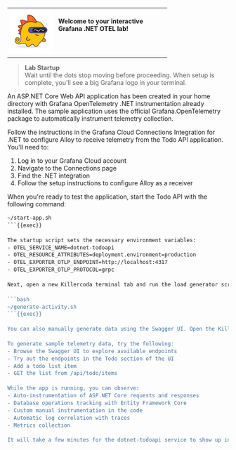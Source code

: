 <table style="border-collapse: collapse; margin-bottom: 8px;">
  <tr>
    <td style="padding: 4px;">
      <img src="./images/grot.png"
           alt="Grot the Grafana Dino"
           style="float: left; max-width: 100px; margin: 0 12px 4px 0;" />
      <span style="display: inline-block; height: 0px;"></span><br />
      <strong>Welcome to your interactive Grafana .NET OTEL lab!</strong>
    </td>
  </tr>
</table>

> **Lab Startup**  
> Wait until the dots stop moving before proceeding. When setup is complete, you'll see a big Grafana logo in your terminal.

An ASP.NET Core Web API application has been created in your home directory with Grafana OpenTelemetry .NET instrumentation already installed. The sample application uses the official Grafana.OpenTelemetry package to automatically instrument telemetry collection.

Follow the instructions in the Grafana Cloud Connections Integration for .NET to configure Alloy to receive telemetry from the Todo API application. You'll need to:

1. Log in to your Grafana Cloud account
2. Navigate to the Connections page
3. Find the .NET integration
4. Follow the setup instructions to configure Alloy as a receiver

When you're ready to test the application, start the Todo API with the following command:

```bash
~/start-app.sh
```{{exec}}

The startup script sets the necessary environment variables:
- OTEL_SERVICE_NAME=dotnet-todoapi
- OTEL_RESOURCE_ATTRIBUTES=deployment.environment=production
- OTEL_EXPORTER_OTLP_ENDPOINT=http://localhost:4317
- OTEL_EXPORTER_OTLP_PROTOCOL=grpc

Next, open a new Killercoda terminal tab and run the load generator script to create sample telemetry data. This script will continue to loop, generating activity until you stop it. You can stop it with `Ctrl+C` when you're done testing.

```bash
~/generate-activity.sh
```{{exec}}

You can also manually generate data using the Swagger UI. Open the Killercoda port forwarder to point a new browser tab at port 5125.

To generate sample telemetry data, try the following:
- Browse the Swagger UI to explore available endpoints
- Try out the endpoints in the Todo section of the UI
- Add a todo list item
- GET the list from /api/todo/items

While the app is running, you can observe:
- Auto-instrumentation of ASP.NET Core requests and responses
- Database operations tracking with Entity Framework Core
- Custom manual instrumentation in the code
- Automatic log correlation with traces
- Metrics collection

It will take a few minutes for the dotnet-todoapi service to show up in Grafana Cloud App Observability. Your instrumented application will start sending traces, metrics, and logs to Grafana Cloud via Alloy for a complete observability solution.
